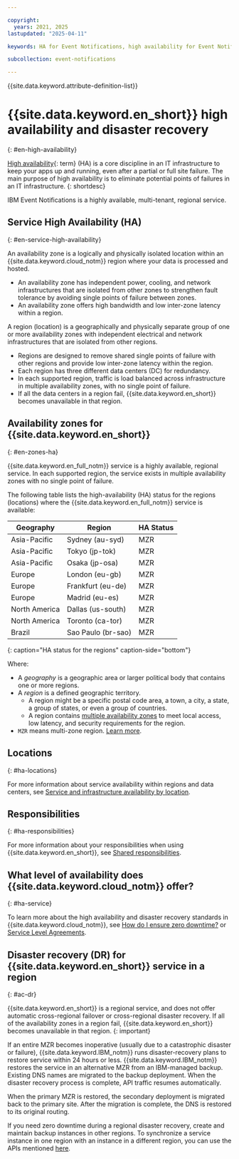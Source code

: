 ```yaml
---

copyright:
  years: 2021, 2025
lastupdated: "2025-04-11"

keywords: HA for Event Notifications, high availability for Event Notifications, Event Notifications, disaster recovery

subcollection: event-notifications

---
```


{{site.data.keyword.attribute-definition-list}}


# {{site.data.keyword.en_short}} high availability and disaster recovery
{: #en-high-availability}

[High availability](#x2284708){: term} (HA) is a core discipline in an IT infrastructure to keep your apps up and running, even after a partial or full site failure. The main purpose of high availability is to eliminate potential points of failures in an IT infrastructure.
{: shortdesc}

IBM Event Notifications is a highly available, multi-tenant, regional service.

## Service High Availability (HA)
{: #en-service-high-availability}

An availability zone is a logically and physically isolated location within an {{site.data.keyword.cloud_notm}} region where your data is processed and hosted.

- An availability zone has independent power, cooling, and network infrastructures that are isolated from other zones to strengthen fault tolerance by avoiding single points of failure between zones.
- An availability zone offers high bandwidth and low inter-zone latency within a region.

A region (location) is a geographically and physically separate group of one or more availability zones with independent electrical and network infrastructures that are isolated from other regions.

- Regions are designed to remove shared single points of failure with other regions and provide low inter-zone latency within the region.
- Each region has three different data centers (DC) for redundancy.
- In each supported region, traffic is load balanced across infrastructure in multiple availability zones, with no single point of failure.
- If all the data centers in a region fail, {{site.data.keyword.en_short}} becomes unavailable in that region.

## Availability zones for {{site.data.keyword.en_short}}
{: #en-zones-ha}

{{site.data.keyword.en_full_notm}} service is a highly available, regional service. In each supported region, the service exists in multiple availability zones with no single point of failure. 

The following table lists the high-availability (HA) status for the regions (locations) where the {{site.data.keyword.en_full_notm}} service is available:

 Geography| Region| HA Status |
|----------|-------|-----------|
| Asia-Pacific| Sydney (au-syd)|MZR|
| Asia-Pacific| Tokyo (jp-tok)|MZR|
| Asia-Pacific| Osaka (jp-osa)|MZR|
| Europe | London (eu-gb)|MZR|
| Europe | Frankfurt (eu-de)|MZR|
| Europe | Madrid (eu-es)|MZR|
| North America | Dallas (us-south)|MZR|
| North America | Toronto (ca-tor)|MZR|
| Brazil | Sao Paulo (br-sao) | MZR |
{: caption="HA status for the regions" caption-side="bottom"}

Where:

- A *geography* is a geographic area or larger political body that contains one or more regions.
- A *region* is a defined geographic territory.
   - A region might be a specific postal code area, a town, a city, a state, a group of states, or even a group of countries.
   - A region contains [multiple availability zones](https://www.ibm.com/solutions/cloud-data-centers) to meet local access, low latency, and security requirements for the region.
- `MZR` means multi-zone region. [Learn more](/docs/overview?topic=overview-locations#table-mzr).

## Locations
{: #ha-locations}

For more information about service availability within regions and data centers, see [Service and infrastructure availability by location](/docs/event-notifications?topic=event-notifications-en-regions-endpoints).


## Responsibilities
{: #ha-responsibilities}

For more information about your responsibilities when using {{site.data.keyword.en_short}}, see [Shared responsibilities](/docs/event-notifications?topic=event-notifications-en-responsibilities).


## What level of availability does {{site.data.keyword.cloud_notm}} offer?
{: #ha-service}

To learn more about the high availability and disaster recovery standards in {{site.data.keyword.cloud_notm}}, see [How do I ensure zero downtime?](/docs/resiliency?topic=resiliency-ha-redundancy) or [Service Level Agreements](/docs/overview?topic=overview-slas).


## Disaster recovery (DR) for {{site.data.keyword.en_short}} service in a region
{: #ac-dr}

{{site.data.keyword.en_short}} is a regional service, and does not offer automatic cross-regional failover or cross-regional disaster recovery. If all of the availability zones in a region fail, {{site.data.keyword.en_short}} becomes unavailable in that region.
{: important}

If an entire MZR becomes inoperative (usually due to a catastrophic disaster or failure), {{site.data.keyword.IBM_notm}} runs disaster-recovery plans to restore service within 24 hours or less. {{site.data.keyword.IBM_notm}} restores the service in an alternative MZR from an IBM-managed backup. Existing DNS names are migrated to the backup deployment. When the disaster recovery process is complete, API traffic resumes automatically.

When the primary MZR is restored, the secondary deployment is migrated back to the primary site. After the migration is complete, the DNS is restored to its original routing.

If you need zero downtime during a regional disaster recovery, create and maintain backup instances in other regions. To synchronize a service instance in one region with an instance in a different region, you can use the APIs mentioned [here](/apidocs/event-notifications).
